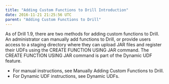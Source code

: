 ```yaml
---
title: "Adding Custom Functions to Drill Introduction"
date: 2016-11-21 21:25:56 UTC
parent: "Adding Custom Functions to Drill"
---
```


As of Drill 1.9, there are two methods for adding custom functions to Drill. An administrator can manually add functions to Drill, or provide users access to a staging directory where they can upload JAR files and register their UDFs using the CREATE FUNCTION USING JAR command. The CREATE FUNCTION USING JAR command is part of the Dynamic UDF feature.

- For manual instructions, see Manually Adding Custom Functions to Drill. 
- For Dynamic UDF instructions, see Dynamic UDFs. 
